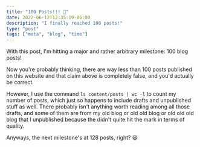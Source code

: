 ```yaml
---
title: "100 Posts!!! 🎉"
date: 2022-06-12T12:35:19-05:00
description: "I finally reached 100 posts!"
type: "post"
tags: ["meta", "blog", "time"]
---
```



With this post, I'm hitting a major and rather arbitrary milestone: 100 blog posts!

Now you're probably thinking, there are way less than 100 posts published on this website and that claim above is completely false, and you'd actually be correct.

However, I use the command `ls content/posts | wc -l` to count my number of posts, which just so happens to include drafts and unpublished stuff as well. There probably isn't anything worth reading among all those drafts, and some of them are from my old blog or old old blog or old old old blog that I unpublished because the didn't quite hit the mark in terms of quality.

Anyways, the next milestone's at 128 posts, right? 😃
